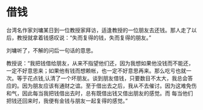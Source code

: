# 借钱

台湾名作家刘墉某日到一位教授家拜访，适逢教授的一位朋友去还钱。那人走了以后，教授就拿着钱感叹说：“失而复得的钱，失而复得的朋友。” 

刘墉听了，不解的问后一句话的意思。 

教授说：“我把钱借给朋友，从来不指望他们还，因为我想如果他没钱而不能还，一定不好意思来；如果他有钱而想赖帐，也一定不好意思再来。那么吃亏也就一次。等于花点钱,认清了一个坏朋友。谈到朋友借钱，只要数目不太大，我总会答应的。因为朋友应该有通财之谊。至于借出去之后，我从不去催讨。因为这难免伤和气，因此每当我把钱借出去时，总有既借出钱又借出朋友的感觉。而 每当他们把钱还回来时，我便有金钱与朋友一起复得的感觉。”
 